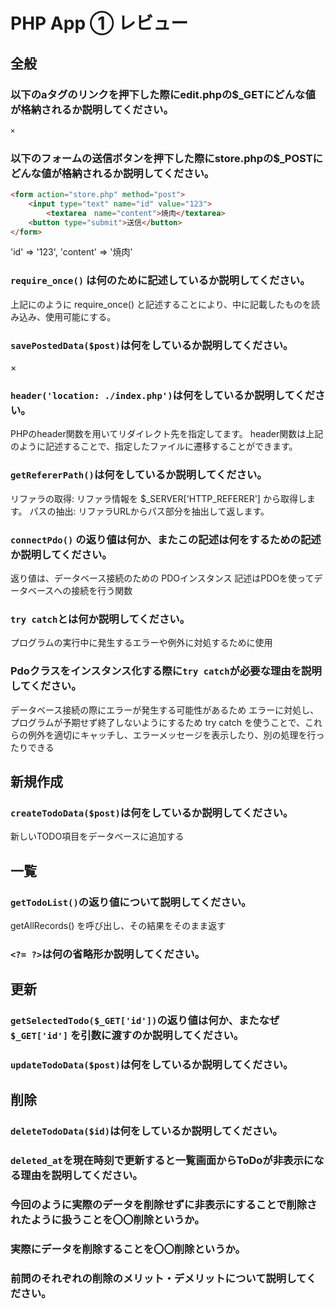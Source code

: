 
# PHP App ① レビュー

## 全般

### 以下のaタグのリンクを押下した際にedit.phpの$_GETにどんな値が格納されるか説明してください。

```html
×
```

### 以下のフォームの送信ボタンを押下した際にstore.phpの$_POSTにどんな値が格納されるか説明してください。

```html
<form action="store.php" method="post">
    <input type="text" name="id" value="123">
		<textarea　name="content">焼肉</textarea>
    <button type="submit">送信</button>
</form>
```
'id' => '123',
'content' => '焼肉'


### `require_once()` は何のために記述しているか説明してください。

上記にのように require_once() と記述することにより、中に記載したものを読み込み、使用可能にする。

### `savePostedData($post)`は何をしているか説明してください。
×

### `header('location: ./index.php')`は何をしているか説明してください。

PHPのheader関数を用いてリダイレクト先を指定してます。
header関数は上記のように記述することで、指定したファイルに遷移することができます。


### `getRefererPath()`は何をしているか説明してください。
リファラの取得: リファラ情報を $_SERVER['HTTP_REFERER'] から取得します。
パスの抽出: リファラURLからパス部分を抽出して返します。

### `connectPdo()` の返り値は何か、またこの記述は何をするための記述か説明してください。
返り値は、データベース接続のための PDOインスタンス
記述はPDOを使ってデータベースへの接続を行う関数

### `try catch`とは何か説明してください。
プログラムの実行中に発生するエラーや例外に対処するために使用

### Pdoクラスをインスタンス化する際に`try catch`が必要な理由を説明してください。
データベース接続の際にエラーが発生する可能性があるため
エラーに対処し、プログラムが予期せず終了しないようにするため
try catch を使うことで、これらの例外を適切にキャッチし、エラーメッセージを表示したり、別の処理を行ったりできる
## 新規作成

### `createTodoData($post)`は何をしているか説明してください。
新しいTODO項目をデータベースに追加する

## 一覧

### `getTodoList()`の返り値について説明してください。
getAllRecords() を呼び出し、その結果をそのまま返す

### `<?= ?>`は何の省略形か説明してください。
<?php echo ?> 



## 更新

### `getSelectedTodo($_GET['id'])`の返り値は何か、またなぜ`$_GET['id']` を引数に渡すのか説明してください。

### `updateTodoData($post)`は何をしているか説明してください。

## 削除

### `deleteTodoData($id)`は何をしているか説明してください。

### `deleted_at`を現在時刻で更新すると一覧画面からToDoが非表示になる理由を説明してください。

### 今回のように実際のデータを削除せずに非表示にすることで削除されたように扱うことを〇〇削除というか。

### 実際にデータを削除することを〇〇削除というか。

### 前問のそれぞれの削除のメリット・デメリットについて説明してください。
